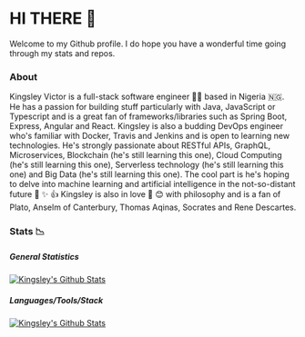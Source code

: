 HI THERE :wave:
===============

Welcome to my Github profile. I do hope you have a wonderful time going through my stats and repos.

### About

Kingsley Victor is a full-stack software engineer :man_technologist: based in Nigeria :nigeria:. He has a passion for building stuff particularly with Java, JavaScript or Typescript and is a great fan of frameworks/libraries such as Spring Boot, Express, Angular and React. Kingsley is also a budding DevOps engineer who's familiar with Docker, Travis and Jenkins and is open to learning new technologies. He's strongly passionate about RESTful APIs, GraphQL, Microservices, Blockchain (he's still learning this one), Cloud Computing (he's still learning this one), Serverless technology (he's still learning this one) and Big Data (he's still learning this one). The cool part is he's hoping to delve into machine learning and artificial intelligence in the not-so-distant future :rocket: :sparkles: :+1:
Kingsley is also in love :sparkling_heart: :blush: with philosophy and is a fan of Plato, Anselm of Canterbury, Thomas Aqinas, Socrates and Rene Descartes.

### Stats :chart_with_downwards_trend:

##### General Statistics

[![Kingsley's Github Stats](https://github-readme-stats.vercel.app/api?username=kingsley-einstein&count_private=true&show_icons=true&theme=nightowl)](https://github.com/kingsley-einstein)

##### Languages/Tools/Stack

[![Kingsley's Github Stats](https://github-readme-stats.vercel.app/api/top-langs?username=kingsley-einstein&show_icons=true&theme=nightowl)](https://github.com/kingsley-einstein)

